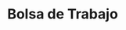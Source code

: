 ---
title: "Bolsa de Trabajo"
jobs: 
    image_webp: images/blog/meghna.webp
    image: images/blog/meghna.jpg
    description : "This is meta description"
    job_item:
        - name: Bolsa de trabajo
          title: ¿Quieres trabajar con nosotros?
          job_id: jobs
          job_image: images/specialties/placeholder1.jpg
          job_image_webp: images/specialties/placeholder1.webp
          info1:
            - info1_content: "Somos un equipo multidisciplinario de profesionistas que incluye ingenieros, arquitectos, desarrolladores de software, diseñadores, educadores, politólogos, sociólogos y urbanistas.  Cuando estamos en búsqueda de ampliar el equipo, publicamos las características en nuestras redes sociales. 

            Te invitamos a que sigas visitando nuestra página web para que nos conozcas."
              info1_title: Descubre si somos el grupo de personas con quien te gustaría trabajar y crecer profesionalmente.
          info2: 
            - info2_title: ¿Qué pedimos a nuestros colegas?
              info2_item: 
                - info2_content: Titulación de una licenciatura o ingeniería.
                - info2_content: Ser 100% bilingüe (español, inglés).
                - info2_content: Que su misión en la vida sea promover el desarrollo sustentable.
          info3:
            - info3_title: "¿Cumples con los requisitos? Escríbenos:"
              info3_content: "Enviar por correo electrónico a: ideas@capsus.mx tu CV, una carta de motivos en español sobre porqué te interesa trabajar en CAPSUS y qué te motiva a perseguir una carrera profesional en el área de sustentabilidad y una carta en inglés donde nos cuentes: ¿Quién eres?, ¿Qué te apasiona?, ¿Qué es lo que más te gusta hacer?, ¿Cuáles son tus objetivos profesionales actuales y futuros?, y alguno(s) de tus logros o proyectos anteriores de los cuales estés orgullosa(o). 

              Tras analizar tu documentación te contactaremos para una entrevista en donde podremos aclarar las dudas que tengas tu y nosotros."
          info4:
            - info4_title: Vacantes
              info4_item:
                - info4_image: images/specialties/placeholder1.jpg
                  info4_image_webp: images/specialties/placeholder1.webp
                  info4_item_title: Vacante 1
                  info4_item_content: Ipsum mollit qui eiusmod nostrud culpa. Dolore veniam ipsum dolor fugiat cillum. Mollit minim laborum proident consequat.
                  info4_id: vac-1
                  info4_item_name: Vacante 1
                - info4_image: images/specialties/placeholder2.jpg
                  info4_image_webp: images/specialties/placeholder2.webp
                  info4_item_title: Vacante 2
                  info4_item_content: Ipsum mollit qui eiusmod nostrud culpa. Dolore veniam ipsum dolor fugiat cillum. Mollit minim laborum proident consequat.
                  info4_id: vac-2
                  info4_item_name: Vacante 2
                - info4_image: images/specialties/placeholder3.jpg
                  info4_image_webp: images/specialties/placeholder3.webp
                  info4_item_title: Vacante 3
                  info4_item_content: Ipsum mollit qui eiusmod nostrud culpa. Dolore veniam ipsum dolor fugiat cillum. Mollit minim laborum proident consequat.
                  info4_id: vac-3
                  info4_item_name: Vacante 3
---